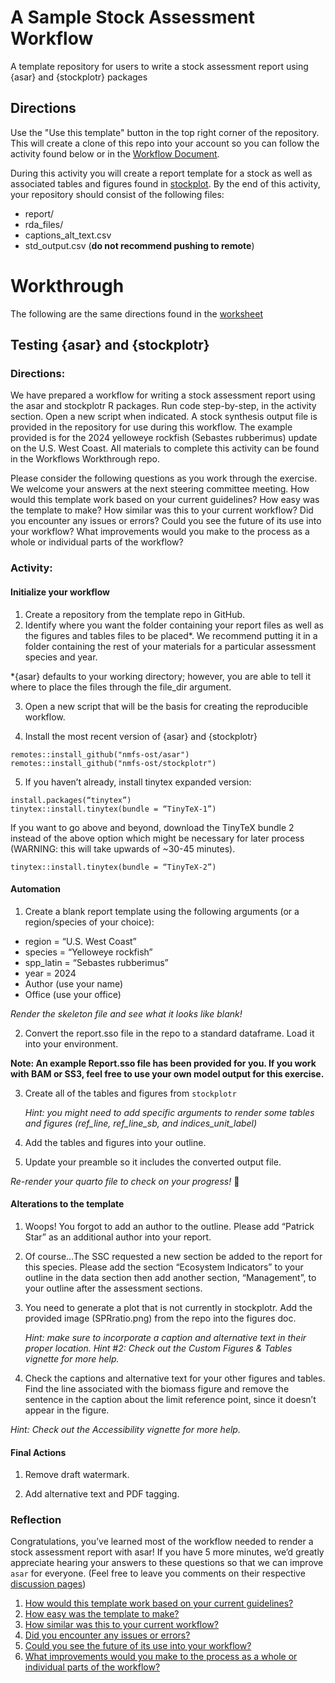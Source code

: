 # A Sample Stock Assessment Workflow
A template repository for users to write a stock assessment report using {asar}
and {stockplotr} packages

## Directions

Use the "Use this template" button in the top right corner of the repository. 
This will create a clone of this repo into your account so you can follow the 
activity found below or in the [Workflow Document](https://github.com/nmfs-ost/workflow_workthrough/blob/main/check/Testing%20%7Basar%7D%20and%20%7Bstockplotr%7D%20-%20key.pdf).

During this activity you will create a report template for a stock as well as associated tables and figures found in [stockplot](https://github.com/nmfs-ost/stockplotr).
By the end of this activity, your repository should consist of the following files:

- report/
- rda_files/
- captions_alt_text.csv
- std_output.csv (**do not recommend pushing to remote**)


# Workthrough

The following are the same directions found in the [worksheet](https://github.com/nmfs-ost/workflow_workthrough/blob/main/check/Testing%20%7Basar%7D%20and%20%7Bstockplotr%7D%20-%20key.pdf)

## Testing {asar} and {stockplotr}

### Directions: 

We have prepared a workflow for writing a stock assessment report using the asar and stockplotr R packages. Run code step-by-step, in the activity section. Open a new script when indicated. A stock synthesis output file is provided in the repository for use during this workflow. The example provided is for the 2024 yelloweye rockfish (Sebastes rubberimus) update on the U.S. West Coast. All materials to complete this activity can be found in the Workflows Workthrough repo.

Please consider the following questions as you work through the exercise. We welcome your answers at the next steering committee meeting.
How would this template work based on your current guidelines?
How easy was the template to make?
How similar was this to your current workflow?
Did you encounter any issues or errors?
Could you see the future of its use into your workflow?
What improvements would you make to the process as a whole or individual parts of the workflow?

### Activity:

#### Initialize your workflow

1. Create a repository from the template repo in GitHub.
2. Identify where you want the folder containing your report files as well as the figures and tables files to be placed*.
We recommend putting it in a folder containing the rest of your materials 
for a particular assessment species and year.

*{asar} defaults to your working directory; however, you are able to tell it where to place the files through the file_dir argument.

3. Open a new script that will be the basis for creating the reproducible 
workflow.

4. Install the most recent version of {asar} and {stockplotr}

```
remotes::install_github("nmfs-ost/asar")
remotes::install_github("nmfs-ost/stockplotr")
```

5. If you haven’t already, install tinytex expanded version:

```
install.packages(“tinytex”)
tinytex::install.tinytex(bundle = “TinyTeX-1”)
```

If you want to go above and beyond, download the TinyTeX bundle 2 instead of
the above option which might be necessary for later process 
(WARNING: this will take upwards of ~30-45 minutes).

```
tinytex::install.tinytex(bundle = “TinyTeX-2”)
```

#### Automation

1. Create a blank report template using the following arguments (or a 
region/species of your choice):

- region = “U.S. West Coast”
- species = “Yelloweye rockfish”
- spp_latin = “Sebastes rubberimus”
- year = 2024
- Author (use your name)
- Office (use your office) 



*Render the skeleton file and see what it looks like blank!*


2. Convert the report.sso file in the repo to a standard dataframe. Load it
into your environment.

**Note: An example Report.sso file has been provided for you. If you work with BAM or SS3, feel free to use your own model output for this exercise.**

3. Create all of the tables and figures from `stockplotr`

    *Hint: you might need to add specific arguments to render some tables and figures (ref_line, ref_line_sb, and indices_unit_label)*

4. Add the tables and figures into your outline.

5. Update your preamble so it includes the converted output file. 


*Re-render your quarto file to check on your progress!* 🙂



#### Alterations to the template

1. Woops! You forgot to add an author to the outline. Please add 
“Patrick Star” as an additional author into your report.

2. Of course…The SSC requested a new section be added to the report for this 
species. Please add the section “Ecosystem Indicators” to your outline in 
the data section then add another section, “Management”, to your outline 
after the assessment sections.

3. You need to generate a plot that is not currently in stockplotr. Add the 
provided image (SPRratio.png) from the repo into the figures doc.

	*Hint: make sure to incorporate a caption and alternative text in their proper location.*
	*Hint #2: Check out the Custom Figures & Tables vignette for more help.*

4. Check the captions and alternative text for your other figures and tables. 
Find the line associated with the biomass figure and remove the sentence in 
the caption about the limit reference point, since it doesn’t appear in the 
figure.

*Hint: Check out the Accessibility vignette for more help.*

#### Final Actions

1. Remove draft watermark.

2. Add alternative text and PDF tagging.

### Reflection

Congratulations, you’ve learned most of the workflow needed to render a stock
assessment report with asar! If you have 5 more minutes, we’d greatly 
appreciate hearing your answers to these questions so that we can improve 
`asar` for everyone. (Feel free to leave you comments on their respective 
[discussion pages](https://github.com/nmfs-ost/workflow_workthrough/discussions))

1. [How would this template work based on your current guidelines?](https://github.com/nmfs-ost/workflow_workthrough/discussions/1)
2. [How easy was the template to make?](https://github.com/nmfs-ost/workflow_workthrough/discussions/2)
3. [How similar was this to your current workflow?](https://github.com/nmfs-ost/workflow_workthrough/discussions/3)
4. [Did you encounter any issues or errors?](https://github.com/nmfs-ost/workflow_workthrough/discussions/4)
5. [Could you see the future of its use into your workflow?](https://github.com/nmfs-ost/workflow_workthrough/discussions/5)
6. [What improvements would you make to the process as a whole or individual parts of the workflow?](https://github.com/nmfs-ost/workflow_workthrough/discussions/6)
